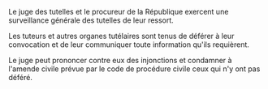 Le juge des tutelles et le procureur de la République exercent une surveillance générale des tutelles de leur ressort.


Les tuteurs et autres organes tutélaires sont tenus de déférer à leur convocation et de leur communiquer toute information qu'ils requièrent.


Le juge peut prononcer contre eux des injonctions et condamner à l'amende civile prévue par le code de procédure civile ceux qui n'y ont pas déféré.


